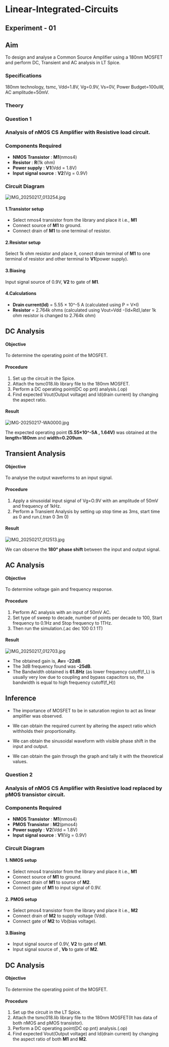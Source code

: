  # **Linear-Integrated-Circuits**
 
 ## **Experiment - 01**

 ## Aim
  To design and analyse a Common Source Amplifier using a 180nm MOSFET and perform DC, Transient and AC analysis in LT Spice.
 
 ### Specifications
  180nm technology, tsmc, Vdd=1.8V, Vg=0.9V, Vs=0V, Power Budget=100uW, AC amplitude=50mV.

 ### Theory 
 

 ### Question 1
 ### Analysis of nMOS CS Amplifier with Resistive load circuit. 

 ### Components Required 

- **NMOS Transistor** : **M1**(nmos4) 
- **Resistor** : **R**(1k ohm) 
- **Power supply** : **V1**(Vdd = 1.8V) 
- **Input signal source** : **V2**(Vg = 0.9V) 

 ### Circuit Diagram 
![IMG_20250217_013254.jpg](https://github.com/user-attachments/assets/3561dead-2724-4be3-87ad-47b659163859)

 #### **1.Transistor setup**
  - Select nmos4 transistor from the library and place it i.e., **M1**
  - Connect source of **M1** to ground. 
  - Connect drain of **M1** to one terminal of resistor. 

 #### **2.Resistor setup**
   Select 1k ohm resistor and place it, conect drain terminal of **M1** to one terminal of resistor and other terminal to **V1**(power supply). 

 #### **3.Biasing**
   Input signal source of 0.9V, **V2** to gate of **M1**. 
 
 #### **4.Calculations**
 - **Drain current(Id)** = 5.55 × 10^-5 A (calculated using P = V×I)
 - **Resistor** = 2.764k ohms (calculated using Vout=Vdd -(Id×Rd),later 1k ohm resistor is changed to 2.764k ohm)

## DC Analysis 

  #### Objective 
   To determine the operating point of the MOSFET.

  #### Procedure
           
   1. Set up the circuit in the Spice.
   2. Attach the tsmc018.lib library file to the 180nm MOSFET.
   3. Perform a DC operating point(DC op pnt) analysis.(.op)
   4. Find expected Vout(Output voltage) and Id(drain current) by changing the aspect ratio.

   #### Result
   ![IMG-20250217-WA0000.jpg](https://github.com/user-attachments/assets/a9f90c76-d5d6-41e0-84c6-fd06138fcf1f)   

         
   The expected operating point **(5.55×10^-5A , 1.64V)** was obtained at the **length=180nm** and **width=0.209um**. 

## Transient Analysis 

  #### Objective 
   To analyse the output waveforms to an input signal.

  #### Procedure 
      
   1. Apply a sinusoidal input signal of Vg=O.9V with an amplitude of 50mV and frequency of 1kHz.
   2. Perform a Transient Analysis by setting up stop time as 3ms, start time as 0 and run.(.tran 0 3m 0)

  #### Result
  ![IMG_20250217_012513.jpg](https://github.com/user-attachments/assets/38967def-a49d-4155-888e-eff9f4d63404)


   We can observe the **180° phase shift** between the input and output signal.

## AC Analysis 
  
 #### Objective 
  To determine voltage gain and frequency response.

 #### Procedure 

  1. Perform AC analysis with an input of 50mV AC.
  2. Set type of sweep to decade, number of points per decade to 100, Start frequency to 0.1Hz and Stop frequency to 1THz.
  3. Then run the simulation.(.ac dec 100 0.1 1T)

 #### Result 
 ![IMG_20250217_012703.jpg](https://github.com/user-attachments/assets/a650c1dc-ad64-48dd-bef7-1b5c7d75a0ef)


- The obtained gain is, **Av= -22dB**.
- The 3dB frequency found was **-25dB**. 
- The Bandwidth obtained is **61.8Hz** (as lower frequency cutoff(f_L) is usually very low due to coupling and bypass capacitors so, the bandwidth is equal to high frequency cutoff(f_H))

## Inference 

- The importance of MOSFET to be in saturation region to act as linear amplifier was observed.

- We can obtain the required current by altering the aspect ratio which withholds their proportionality.

- We can obtain the sinusoidal waveform with visible phase shift in the input and output.

- We can obtain the gain through the graph and tally it with the theoretical values.

 ### Question 2
 ### Analysis of nMOS CS Amplifier with Resistive load replaced by pMOS transistor circuit.

 ### Components Required 

- **NMOS Transistor** : **M1**(nmos4) 
- **PMOS Transistor** : **M2**(pmos4) 
- **Power supply** : **V2**(Vdd = 1.8V) 
- **Input signal source** : **V1**(Vg = 0.9V) 

 ### Circuit Diagram 

#### **1. NMOS setup**
  - Select nmos4 transistor from the library and place it i.e., **M1**
  - Connect source of **M1** to ground. 
  - Connect drain of **M1** to source of **M2**. 
  - Connect gate of **M1** to input signal of 0.9V.

#### **2. PMOS setup**
  - Select pmos4 transistor from the library and place it i.e., **M2**  
  - Connect drain of **M2** to supply voltage (Vdd). 
  - Connect gate of **M2** to Vb(bias voltage).

#### **3.Biasing**
  - Input signal source of 0.9V, **V2** to gate of **M1**.
  - Input signal source of     , **Vb** to gate of **M2**.

## DC Analysis 

  #### Objective 
   To determine the operating point of the MOSFET.

  #### Procedure
           
   1. Set up the circuit in the LT Spice.
   2. Attach the tsmc018.lib library file to the 180nm MOSFET(It has data of both nMOS and pMOS transistor).
   3. Perform a DC operating point(DC op pnt) analysis.(.op)
   4. Find expected Vout(Output voltage) and Id(drain current) by changing the aspect ratio of both **M1** and **M2**.

    
  

 
 
    


  
         
      
    
   

  
 
 
